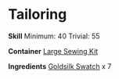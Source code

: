 <!-- TITLE: Goldsilk Tunic -->
<!-- SUBTITLE: Extra long to pair well with leggings -->

# Tailoring
**Skill**
Minimum: 40
Trivial: 55

**Container**
[Large Sewing Kit](large-sewing-kit)

**Ingredients**
[Goldsilk Swatch](goldsilk-swatch) x 7